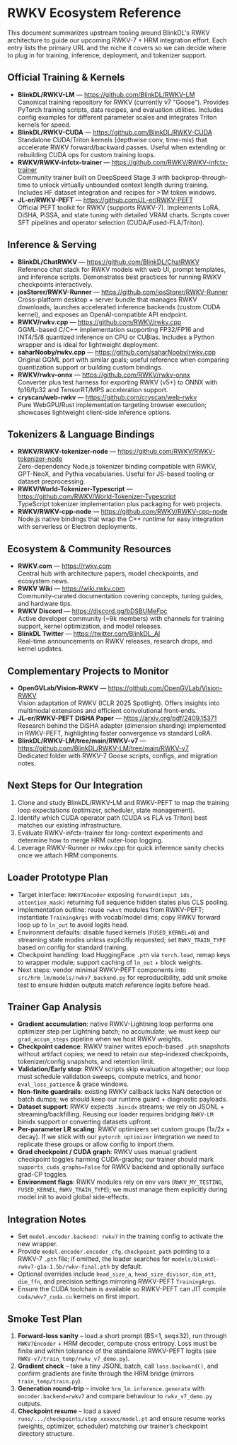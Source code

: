 # RWKV Ecosystem Reference

This document summarizes upstream tooling around BlinkDL's RWKV architecture to guide our upcoming RWKV-7 + HRM integration effort. Each entry lists the primary URL and the niche it covers so we can decide where to plug in for training, inference, deployment, and tokenizer support.

## Official Training & Kernels

- **BlinkDL/RWKV-LM** — https://github.com/BlinkDL/RWKV-LM  
  Canonical training repository for RWKV (currently v7 "Goose"). Provides PyTorch training scripts, data recipes, and evaluation utilities. Includes config examples for different parameter scales and integrates Triton kernels for speed.
- **BlinkDL/RWKV-CUDA** — https://github.com/BlinkDL/RWKV-CUDA  
  Standalone CUDA/Triton kernels (depthwise conv, time-mix) that accelerate RWKV forward/backward passes. Useful when extending or rebuilding CUDA ops for custom training loops.
- **RWKV/RWKV-infctx-trainer** — https://github.com/RWKV/RWKV-infctx-trainer  
  Community trainer built on DeepSpeed Stage 3 with backprop-through-time to unlock virtually unbounded context length during training. Includes HF dataset integration and recipes for >1M token windows.
- **JL-er/RWKV-PEFT** — https://github.com/JL-er/RWKV-PEFT  
  Official PEFT toolkit for RWKV (supports RWKV-7). Implements LoRA, DiSHA, PiSSA, and state tuning with detailed VRAM charts. Scripts cover SFT pipelines and operator selection (CUDA/Fused-FLA/Triton).

## Inference & Serving

- **BlinkDL/ChatRWKV** — https://github.com/BlinkDL/ChatRWKV  
  Reference chat stack for RWKV models with web UI, prompt templates, and inference scripts. Demonstrates best practices for running RWKV checkpoints interactively.
- **josStorer/RWKV-Runner** — https://github.com/josStorer/RWKV-Runner  
  Cross-platform desktop + server bundle that manages RWKV downloads, launches accelerated inference backends (custom CUDA kernel), and exposes an OpenAI-compatible API endpoint.
- **RWKV/rwkv.cpp** — https://github.com/RWKV/rwkv.cpp  
  GGML-based C/C++ implementation supporting FP32/FP16 and INT4/5/8 quantized inference on CPU or CUBlas. Includes a Python wrapper and is ideal for lightweight deployment.
- **saharNooby/rwkv.cpp** — https://github.com/saharNooby/rwkv.cpp  
  Original GGML port with similar goals; useful reference when comparing quantization support or building custom bindings.
- **RWKV/rwkv-onnx** — https://github.com/RWKV/rwkv-onnx  
  Converter plus test harness for exporting RWKV (v5+) to ONNX with fp16/fp32 and TensorRT/MPS acceleration support.
- **cryscan/web-rwkv** — https://github.com/cryscan/web-rwkv  
  Pure WebGPU/Rust implementation targeting browser execution; showcases lightweight client-side inference options.

## Tokenizers & Language Bindings

- **RWKV/RWKV-tokenizer-node** — https://github.com/RWKV/RWKV-tokenizer-node  
  Zero-dependency Node.js tokenizer binding compatible with RWKV, GPT-NeoX, and Pythia vocabularies. Useful for JS-based tooling or dataset preprocessing.
- **RWKV/World-Tokenizer-Typescript** — https://github.com/RWKV/World-Tokenizer-Typescript  
  TypeScript tokenizer implementation plus packaging for web projects.
- **RWKV/RWKV-cpp-node** — https://github.com/RWKV/RWKV-cpp-node  
  Node.js native bindings that wrap the C++ runtime for easy integration with serverless or Electron deployments.

## Ecosystem & Community Resources

- **RWKV.com** — https://rwkv.com  
  Central hub with architecture papers, model checkpoints, and ecosystem news.
- **RWKV Wiki** — https://wiki.rwkv.com  
  Community-curated documentation covering concepts, tuning guides, and hardware tips.
- **RWKV Discord** — https://discord.gg/bDSBUMeFpc  
  Active developer community (~9k members) with channels for training support, kernel optimization, and model releases.
- **BlinkDL Twitter** — https://twitter.com/BlinkDL_AI  
  Real-time announcements on RWKV releases, research drops, and kernel updates.

## Complementary Projects to Monitor

- **OpenGVLab/Vision-RWKV** — https://github.com/OpenGVLab/Vision-RWKV  
  Vision adaptation of RWKV (ICLR 2025 Spotlight). Offers insights into multimodal extensions and efficient convolutional front-ends.
- **JL-er/RWKV-PEFT DiSHA Paper** — https://arxiv.org/pdf/2409.15371  
  Research behind the DiSHA adapter (dimension sharding) implemented in RWKV-PEFT, highlighting faster convergence vs standard LoRA.
- **BlinkDL/RWKV-LM/tree/main/RWKV-v7** — https://github.com/BlinkDL/RWKV-LM/tree/main/RWKV-v7  
  Dedicated folder with RWKV-7 Goose scripts, configs, and migration notes.

## Next Steps for Our Integration

1. Clone and study BlinkDL/RWKV-LM and RWKV-PEFT to map the training loop expectations (optimizer, scheduler, state management).  
2. Identify which CUDA operator path (CUDA vs FLA vs Triton) best matches our existing infrastructure.  
3. Evaluate RWKV-infctx-trainer for long-context experiments and determine how to merge HRM outer-loop logging.  
4. Leverage RWKV-Runner or rwkv.cpp for quick inference sanity checks once we attach HRM components.

## Loader Prototype Plan

- Target interface: `RWKV7Encoder` exposing `forward(input_ids, attention_mask)` returning full sequence hidden states plus CLS pooling.
- Implementation outline: reuse `rwkvt` modules from RWKV-PEFT; instantiate `TrainingArgs` with vocab/model dims; copy RWKV forward loop up to `ln_out` to avoid logits head.
- Environment defaults: disable fused kernels (`FUSED_KERNEL=0`) and streaming state modes unless explicitly requested; set `RWKV_TRAIN_TYPE` based on config for standard training.
- Checkpoint handling: load HuggingFace `.pth` via `torch.load`, remap keys to wrapper module; support caching of `ln_out` + block weights.
- Next steps: vendor minimal RWKV-PEFT components into `src/hrm_lm/models/rwkv7_backend.py` for reproducibility, add unit smoke test to ensure hidden outputs match reference logits before head.

## Trainer Gap Analysis

- **Gradient accumulation**: native RWKV-Lightning loop performs one optimizer step per Lightning batch; no accumulate; we must keep our `grad_accum_steps` pipeline when we host RWKV weights.
- **Checkpoint cadence**: RWKV trainer writes epoch-based `.pth` snapshots without artifact copies; we need to retain our step-indexed checkpoints, tokenizer/config snapshots, and retention limit.
- **Validation/Early stop**: RWKV scripts skip evaluation altogether; our loop must schedule validation sweeps, compute metrics, and honor `eval_loss_patience` & grace windows.
- **Non-finite guardrails**: existing RWKV callback lacks NaN detection or batch dumps; we should keep our runtime guard + diagnostic payloads.
- **Dataset support**: RWKV expects `.binidx` streams; we rely on JSONL + streaming/backfilling. Reusing our loader requires bridging `RWKV-LM` binidx support or converting datasets upfront.
- **Per-parameter LR scaling**: RWKV optimizers set custom groups (1x/2x + decay). If we stick with our `pytorch_optimizer` integration we need to replicate these groups or allow config to import them.
- **Grad checkpoint / CUDA graph**: RWKV uses manual gradient checkpoint toggles harming CUDA-graphs; our trainer should mark `supports_cuda_graphs=False` for RWKV backend and optionally surface grad-CP toggles.
- **Environment flags**: RWKV modules rely on env vars (`RWKV_MY_TESTING`, `FUSED_KERNEL`, `RWKV_TRAIN_TYPE`); we must manage them explicitly during model init to avoid global side-effects.

## Integration Notes

- Set `model.encoder.backend: rwkv7` in the training config to activate the new wrapper.
- Provide `model.encoder.encoder_cfg.checkpoint_path` pointing to a RWKV-7 `.pth` file; if omitted, the loader searches for `models/blinkdl-rwkv7-g1a-1.5b/rwkv-final.pth` by default.
- Optional overrides include `head_size_a`, `head_size_divisor`, `dim_att`, `dim_ffn`, and precision settings mirroring RWKV-PEFT `TrainingArgs`.
- Ensure the CUDA toolchain is available so RWKV-PEFT can JIT compile `cuda/wkv7_cuda.cu` kernels on first import.

## Smoke Test Plan

1. **Forward-loss sanity** – load a short prompt (BS=1, seq≤32), run through `RWKV7Encoder` + HRM decoder, compute cross entropy. Loss must be finite and within tolerance of the standalone RWKV-PEFT logits (see `RWKV-v7/train_temp/rwkv_v7_demo.py`).
2. **Gradient check** – take a tiny JSONL batch, call `loss.backward()`, and confirm gradients are finite through the HRM bridge (mirrors `train_temp/train.py`).
3. **Generation round-trip** – invoke `hrm_lm.inference.generate` with `encoder.backend=rwkv7` and compare behaviour to `rwkv_v7_demo.py` outputs.
4. **Checkpoint resume** – load a saved `runs/.../checkpoints/step_xxxxxx/model.pt` and ensure resume works (weights, optimizer, scheduler) matching our trainer’s checkpoint directory structure.
